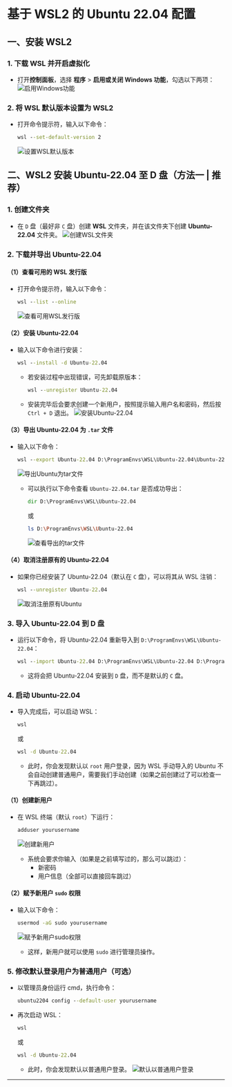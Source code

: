 # 基于 WSL2 的 Ubuntu 22.04 配置

## 一、安装 WSL2

### 1. 下载 WSL 并开启虚拟化

- 打开**控制面板**，选择 **程序** > **启用或关闭 Windows 功能**，勾选以下两项：
  ![启用Windows功能](image/UbuntuSettings/1753702659009.png)

### 2. 将 WSL 默认版本设置为 WSL2

- 打开命令提示符，输入以下命令：

  ```cmd
  wsl --set-default-version 2
  ```

  ![设置WSL默认版本](image/UbuntuSettings/1753704195404.png)

## 二、WSL2 安装 Ubuntu-22.04 至 D 盘（方法一 | 推荐）

### 1. 创建文件夹

- 在 `D` 盘（最好非 `C` 盘）创建 **WSL** 文件夹，并在该文件夹下创建 **Ubuntu-22.04** 文件夹。
  ![创建WSL文件夹](image/UbuntuSettings/1753699841657.png)

### 2. 下载并导出 Ubuntu-22.04

#### （1）查看可用的 WSL 发行版

- 打开命令提示符，输入以下命令：

  ```cmd
  wsl --list --online
  ```

  ![查看可用WSL发行版](image/UbuntuSettings/1753699421051.png)

#### （2）安装 Ubuntu-22.04

- 输入以下命令进行安装：

  ```cmd
  wsl --install -d Ubuntu-22.04
  ```

  - 若安装过程中出现错误，可先卸载原版本：

    ```cmd
    wsl --unregister Ubuntu-22.04
    ```

  - 安装完毕后会要求创建一个新用户，按照提示输入用户名和密码，然后按 `Ctrl + D` 退出。
    ![安装Ubuntu-22.04](image/UbuntuSettings/1753704723261.png)

#### （3）导出 Ubuntu-22.04 为 `.tar` 文件

- 输入以下命令：

   ```cmd
   wsl --export Ubuntu-22.04 D:\ProgramEnvs\WSL\Ubuntu-22.04\Ubuntu-22.04.tar
   ```

   ![导出Ubuntu为tar文件](image/UbuntuSettings/1753709904383.png)

  - 可以执行以下命令查看 `Ubuntu-22.04.tar` 是否成功导出：

    ```cmd
    dir D:\ProgramEnvs\WSL\Ubuntu-22.04
    ```

    或

    ```bash
    ls D:\ProgramEnvs\WSL\Ubuntu-22.04
    ```

      ![查看导出的tar文件](image/UbuntuSettings/1753709704395.png)

#### （4）取消注册原有的 Ubuntu-22.04

- 如果你已经安装了 Ubuntu-22.04（默认在 `C` 盘），可以将其从 WSL 注销：

   ```cmd
   wsl --unregister Ubuntu-22.04
   ```

   ![取消注册原有Ubuntu](image/UbuntuSettings/1753709825307.png)

### 3. 导入 Ubuntu-22.04 到 D 盘

- 运行以下命令，将 Ubuntu-22.04 重新导入到 `D:\ProgramEnvs\WSL\Ubuntu-22.04`：

  ```cmd
  wsl --import Ubuntu-22.04 D:\ProgramEnvs\WSL\Ubuntu-22.04 D:\ProgramEnvs\WSL\Ubuntu-22.04\Ubuntu-22.04.tar --version 2
  ```

  - 这将会把 Ubuntu-22.04 安装到 `D` 盘，而不是默认的 `C` 盘。

### 4. 启动 Ubuntu-22.04

- 导入完成后，可以启动 WSL：

   ```cmd
   wsl
   ```

   或

   ```cmd
   wsl -d Ubuntu-22.04
   ```

  - 此时，你会发现默认以 `root` 用户登录，因为 WSL 手动导入的 Ubuntu 不会自动创建普通用户，需要我们手动创建（如果之前创建过了可以检查一下再跳过）。

#### （1）创建新用户

- 在 WSL 终端（默认 `root`）下运行：

  ```bash
  adduser yourusername
  ```

   ![创建新用户](image/UbuntuSettings/1753708854423.png)

  - 系统会要求你输入（如果是之前填写过的，那么可以跳过）：
    - 新密码
    - 用户信息（全部可以直接回车跳过）

#### （2）赋予新用户 `sudo` 权限

- 输入以下命令：

  ```bash
  usermod -aG sudo yourusername
  ```

  ![赋予新用户sudo权限](image/UbuntuSettings/1753708783582.png)
  - 这样，新用户就可以使用 `sudo` 进行管理员操作。

### 5. 修改默认登录用户为普通用户（可选）

- 以管理员身份运行 cmd，执行命令：

  ```cmd
  ubuntu2204 config --default-user yourusername
  ```

- 再次启动 WSL：

  ```cmd
  wsl
  ```

  或

  ```cmd
  wsl -d Ubuntu-22.04
  ```

  - 此时，你会发现默认以普通用户登录。
    ![默认以普通用户登录](image/UbuntuSettings/1753708718500.png)

---
